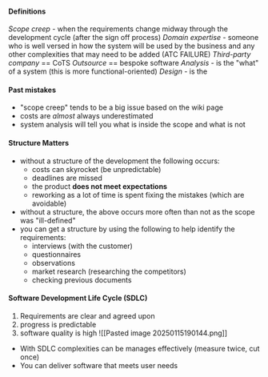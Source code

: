 
#### Definitions
*Scope creep* - when the requirements change midway through the development cycle (after the sign off process)
*Domain expertise* - someone who is well versed in how the system will be used by the business and any other complexities that may need to be added (ATC FAILURE)
*Third-party company* == CoTS
*Outsource* == bespoke software
*Analysis* - is the "what" of a system (this is more functional-oriented)
*Design* - is the 
#### Past mistakes
- "scope creep" tends to be a big issue based on the wiki page
- costs are *almost* always underestimated
- system analysis will tell you what is inside the scope and what is not 

#### Structure Matters
- without a structure of the development the following occurs:
	- costs can skyrocket (be unpredictable)
	- deadlines are missed
	- the product **does not meet expectations**
	- reworking as a lot of time is spent fixing the mistakes (which are avoidable)
- without a structure, the above occurs more often than not as the scope was "ill-defined"
- you can get a structure by using the following to help identify the requirements:
	- interviews (with the customer)
	- questionnaires
	- observations
	- market research (researching the competitors) 
	- checking previous documents

#### Software Development Life Cycle (SDLC)
1. Requirements are clear and agreed upon
2. progress is predictable
3. software quality is high
![[Pasted image 20250115190144.png]]
- With SDLC complexities can be manages effectively (measure twice, cut once)
- You can deliver software that meets user needs


